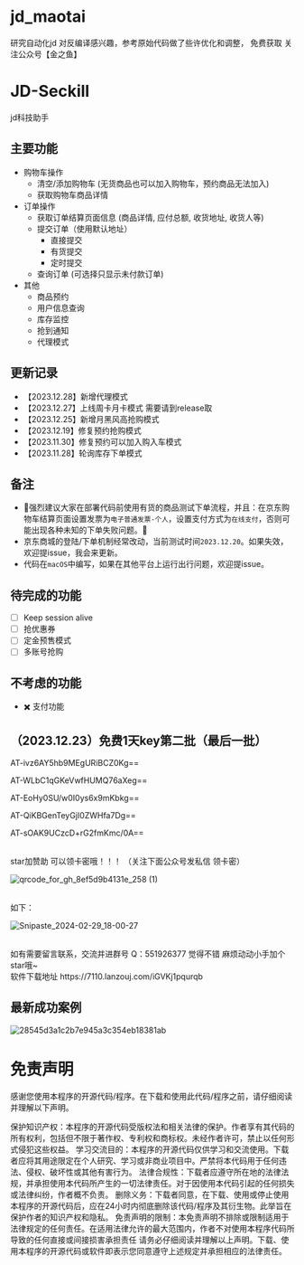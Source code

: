 # jd_maotai
研究自动化jd 对反编译感兴趣，参考原始代码做了些许优化和调整，
免费获取  关注公众号【金之鱼】  


# JD-Seckill
jd科技助手
## 主要功能
- 购物车操作
  - 清空/添加购物车 (无货商品也可以加入购物车，预约商品无法加入)
  - 获取购物车商品详情
- 订单操作
  - 获取订单结算页面信息 (商品详情, 应付总额, 收货地址, 收货人等)
  - 提交订单（使用默认地址）
    - 直接提交
    - 有货提交
    - 定时提交
  - 查询订单 (可选择只显示未付款订单)
- 其他
  - 商品预约
  - 用户信息查询
  - 库存监控
  - 抢到通知
  - 代理模式

## 更新记录
- 【2023.12.28】新增代理模式
- 【2023.12.27】上线周卡月卡模式 需要请到release取
- 【2023.12.25】新增月黑风高抢购模式
- 【2023.12.19】修复预约抢购模式
- 【2023.11.30】修复预约可以加入购入车模式
- 【2023.11.28】轮询库存下单模式

## 备注

- 🌟强烈建议大家在部署代码前使用有货的商品测试下单流程，并且：在京东购物车结算页面设置发票为`电子普通发票-个人`，设置支付方式为`在线支付`，否则可能出现各种未知的下单失败问题。🌟
- 京东商城的登陆/下单机制经常改动，当前测试时间`2023.12.20`。如果失效，欢迎提issue，我会来更新。
- 代码在`macOS`中编写，如果在其他平台上运行出行问题，欢迎提issue。

## 待完成的功能

- [ ] Keep session alive
- [ ] 抢优惠券
- [ ] 定金预售模式
- [ ] 多账号抢购

## 不考虑的功能

- ✖️ 支付功能

## （2023.12.23）免费1天key第二批（最后一批）


AT-ivz6AY5hb9MEgURiBCZ0Kg==

AT-WLbC1qGKeVwfHUMQ76aXeg==

AT-EoHy0SU/w0I0ys6x9mKbkg==

AT-QiKBGenTeyGjI0ZWHfa7Dg==

AT-sOAK9UCzcD+rG2fmKmc/0A==

<br>
star加赞助 可以领卡密哦！！！  （关注下面公众号发私信 领卡密）

<br/>

![qrcode_for_gh_8ef5d9b4131e_258 (1)](https://github.com/327078466/jd_maotai/assets/88604688/67242bfb-c171-4094-a774-11a79204c5c3)


<br/>
如下：
<br/>

![Snipaste_2024-02-29_18-00-27](https://github.com/327078466/jd_maotai/assets/88604688/8cf3773f-e031-4b8e-b136-16a815f35fc8)


<br/>
如有需要留言联系，交流并进群号 Q：551926377 觉得不错 麻烦动动小手加个star哦~
<br>
软件下载地址 https://7110.lanzouj.com/iGVKj1pqurqb

## 最新成功案例
![28545d3a1c2b7e945a3c354eb18381ab](https://github.com/327078466/jd_maotai/assets/88604688/0e8af0d8-ea62-4a88-a623-6390313a8713)


# 免责声明
感谢您使用本程序的开源代码/程序。在下载和使用此代码/程序之前，请仔细阅读并理解以下声明。

保护知识产权：本程序的开源代码受版权法和相关法律的保护。作者享有其代码的所有权利，包括但不限于著作权、专利权和商标权。未经作者许可，禁止以任何形式侵犯这些权益。
学习交流目的：本程序的开源代码仅供学习和交流使用。下载者应将其用途限定在个人研究、学习或非商业项目中。严禁将本代码用于任何违法、侵权、破坏性或其他有害行为。
法律合规性：下载者应遵守所在地的法律法规，并承担使用本代码所产生的一切法律责任。对于因使用本代码引起的任何损失或法律纠纷，作者概不负责。
删除义务：下载者同意，在下载、使用或停止使用本程序的开源代码后，应在24小时内彻底删除该代码/程序及其衍生物。此举旨在保护作者的知识产权和隐私。
免责声明的限制：本免责声明不排除或限制适用于法律规定的任何责任。在适用法律允许的最大范围内，作者不对使用本程序代码所导致的任何直接或间接损害承担责任
请务必仔细阅读并理解以上声明。下载、使用本程序的开源代码或软件即表示您同意遵守上述规定并承担相应的法律责任。
